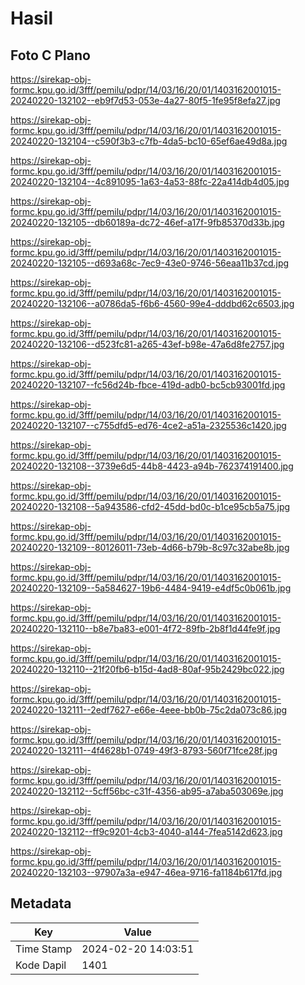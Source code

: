 # Hasil

## Foto C Plano

https://sirekap-obj-formc.kpu.go.id/3fff/pemilu/pdpr/14/03/16/20/01/1403162001015-20240220-132102--eb9f7d53-053e-4a27-80f5-1fe95f8efa27.jpg

https://sirekap-obj-formc.kpu.go.id/3fff/pemilu/pdpr/14/03/16/20/01/1403162001015-20240220-132104--c590f3b3-c7fb-4da5-bc10-65ef6ae49d8a.jpg

https://sirekap-obj-formc.kpu.go.id/3fff/pemilu/pdpr/14/03/16/20/01/1403162001015-20240220-132104--4c891095-1a63-4a53-88fc-22a414db4d05.jpg

https://sirekap-obj-formc.kpu.go.id/3fff/pemilu/pdpr/14/03/16/20/01/1403162001015-20240220-132105--db60189a-dc72-46ef-a17f-9fb85370d33b.jpg

https://sirekap-obj-formc.kpu.go.id/3fff/pemilu/pdpr/14/03/16/20/01/1403162001015-20240220-132105--d693a68c-7ec9-43e0-9746-56eaa11b37cd.jpg

https://sirekap-obj-formc.kpu.go.id/3fff/pemilu/pdpr/14/03/16/20/01/1403162001015-20240220-132106--a0786da5-f6b6-4560-99e4-dddbd62c6503.jpg

https://sirekap-obj-formc.kpu.go.id/3fff/pemilu/pdpr/14/03/16/20/01/1403162001015-20240220-132106--d523fc81-a265-43ef-b98e-47a6d8fe2757.jpg

https://sirekap-obj-formc.kpu.go.id/3fff/pemilu/pdpr/14/03/16/20/01/1403162001015-20240220-132107--fc56d24b-fbce-419d-adb0-bc5cb93001fd.jpg

https://sirekap-obj-formc.kpu.go.id/3fff/pemilu/pdpr/14/03/16/20/01/1403162001015-20240220-132107--c755dfd5-ed76-4ce2-a51a-2325536c1420.jpg

https://sirekap-obj-formc.kpu.go.id/3fff/pemilu/pdpr/14/03/16/20/01/1403162001015-20240220-132108--3739e6d5-44b8-4423-a94b-762374191400.jpg

https://sirekap-obj-formc.kpu.go.id/3fff/pemilu/pdpr/14/03/16/20/01/1403162001015-20240220-132108--5a943586-cfd2-45dd-bd0c-b1ce95cb5a75.jpg

https://sirekap-obj-formc.kpu.go.id/3fff/pemilu/pdpr/14/03/16/20/01/1403162001015-20240220-132109--80126011-73eb-4d66-b79b-8c97c32abe8b.jpg

https://sirekap-obj-formc.kpu.go.id/3fff/pemilu/pdpr/14/03/16/20/01/1403162001015-20240220-132109--5a584627-19b6-4484-9419-e4df5c0b061b.jpg

https://sirekap-obj-formc.kpu.go.id/3fff/pemilu/pdpr/14/03/16/20/01/1403162001015-20240220-132110--b8e7ba83-e001-4f72-89fb-2b8f1d44fe9f.jpg

https://sirekap-obj-formc.kpu.go.id/3fff/pemilu/pdpr/14/03/16/20/01/1403162001015-20240220-132110--21f20fb6-b15d-4ad8-80af-95b2429bc022.jpg

https://sirekap-obj-formc.kpu.go.id/3fff/pemilu/pdpr/14/03/16/20/01/1403162001015-20240220-132111--2edf7627-e66e-4eee-bb0b-75c2da073c86.jpg

https://sirekap-obj-formc.kpu.go.id/3fff/pemilu/pdpr/14/03/16/20/01/1403162001015-20240220-132111--4f4628b1-0749-49f3-8793-560f71fce28f.jpg

https://sirekap-obj-formc.kpu.go.id/3fff/pemilu/pdpr/14/03/16/20/01/1403162001015-20240220-132112--5cff56bc-c31f-4356-ab95-a7aba503069e.jpg

https://sirekap-obj-formc.kpu.go.id/3fff/pemilu/pdpr/14/03/16/20/01/1403162001015-20240220-132112--ff9c9201-4cb3-4040-a144-7fea5142d623.jpg

https://sirekap-obj-formc.kpu.go.id/3fff/pemilu/pdpr/14/03/16/20/01/1403162001015-20240220-132103--97907a3a-e947-46ea-9716-fa1184b617fd.jpg


## Metadata

| Key        | Value               |
| ---------- | ------------------- |
| Time Stamp | 2024-02-20 14:03:51 |
| Kode Dapil | 1401                |



